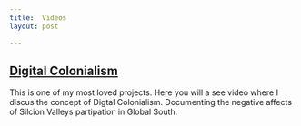 ```yaml
---
title:  Videos
layout: post

---
```


[Digital Colonialism ](https://www.youtube.com/watch?v=cTdgmZDESCw&feature=youtu.be)
--------

This is one of my most loved projects. Here you will a see video where I discus the concept of Digtal Colonialism. Documenting the negative affects of Silcion Valleys partipation in Global South. 



